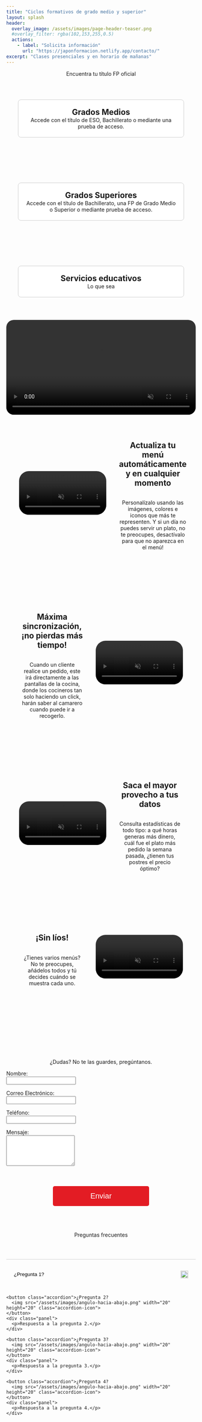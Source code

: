 ```yaml
---
title: "Ciclos formativos de grado medio y superior"
layout: splash
header:
  overlay_image: /assets/images/page-header-teaser.png
  #overlay_filter: rgba(102,153,255,0.5)
  actions:
    - label: "Solicita información"
      url: "https://japonformacion.netlify.app/contacto/"
excerpt: "Clases presenciales y en horario de mañanas"
---
```


<div style="text-align:center;">
  Encuentra tu título FP oficial
</div>

<div class="plans-container">
  <a href="/payment_form/?plan=Gratis" class="plan">
    <h2>Grados Medios</h2>
    <p>Accede con el título de ESO, Bachillerato o mediante una prueba de acceso.</p>
  </a>

  <a href="/payment_form/?plan=Pro" class="plan">
    <h2>Grados Superiores</h2>
    <p>Accede con el título de Bachillerato, una FP de Grado Medio o Superior o mediante prueba de acceso.</p>
  </a>

  <a href="/payment_form/?plan=Premium" class="plan">
    <h2>Servicios educativos</h2>
    <p>Lo que sea</p>
  </a>
</div>

<div class="video-container">
  <video autoplay loop muted style="border-radius: 20px; width: 100%; height: auto;">
    <source src="/assets/videos/your-video.mp4" type="video/mp4">
  </video>
</div>

<div class="features-container">
  <div class="feature">
    <video autoplay loop muted class="feature-video">
      <source src="/assets/videos/your-video.mp4" type="video/mp4">
    </video>
    <div class="feature-content">
      <h2>Actualiza tu menú automáticamente y en cualquier momento</h2>
      <p>Personalízalo usando las imágenes, colores e iconos que más te representen. Y si un día no puedes servir un plato, no te preocupes, desactívalo para que no aparezca en el menú!</p>
    </div>
  </div>

  <div class="feature">
    <div class="feature-content">
      <h2>Máxima sincronización, ¡no pierdas más tiempo!</h2>
      <p>Cuando un cliente realice un pedido, este irá directamente a las pantallas de la cocina, donde los cocineros tan solo haciendo un click, harán saber al camarero cuando puede ir a recogerlo.</p>
    </div>
    <video autoplay loop muted class="feature-video">
      <source src="/assets/videos/your-video.mp4" type="video/mp4">
    </video>
  </div>

  <div class="feature">
    <video autoplay loop muted class="feature-video">
      <source src="/assets/videos/your-video.mp4" type="video/mp4">
    </video>
    <div class="feature-content">
      <h2>Saca el mayor provecho a tus datos</h2>
      <p>Consulta estadísticas de todo tipo: a qué horas generas más dinero, cuál fue el plato más pedido la semana pasada, ¿tienen tus postres el precio óptimo?</p>
    </div>
  </div>

  <div class="feature">
    <div class="feature-content">
      <h2>¡Sin líos!</h2>
      <p>¿Tienes varios menús? No te preocupes, añádelos todos y tú decides cuándo se muestra cada uno.</p>
    </div>
    <video autoplay loop muted class="feature-video">
      <source src="/assets/videos/your-video.mp4" type="video/mp4">
    </video>
  </div>
</div>

<div style="text-align:center; margin-top:7em">
  ¿Dudas? No te las guardes, pregúntanos.
</div>

<form name="contact" action="/_pages/success.html" method="POST" data-netlify="true" class="contact-form">
  <input type="hidden" name="subject" id="subject" value="Mensaje de (nombre)" />
  
  <p>
    <label for="name">Nombre:</label><br />
    <input type="text" id="name" name="name" required />
  </p>
  
  <p>
    <label for="email">Correo Electrónico:</label><br />
    <input type="email" id="email" name="email" required />
  </p>
  
  <p>
    <label for="phone">Teléfono:</label><br />
    <input type="tel" id="phone" name="phone" required />
  </p>
  
  <p>
    <label for="message">Mensaje:</label><br />
    <textarea id="message" name="message" rows="5" required></textarea>
  </p>
  
  <p style="text-align: center;">
    <button type="submit" class="submit-button">Enviar</button>
  </p>
</form>

<script>
  document.querySelector('form').addEventListener('submit', function(event) {
    var name = document.getElementById('name').value;
    var phone = document.getElementById('phone').value;
    var subjectField = document.getElementById('subject');
    subjectField.value = `Mensaje de ${name} - Teléfono: ${phone}`;
  });
</script>

<div style="text-align:center; margin: 2em;">
  Preguntas frecuentes
</div>

<div class="faq-container">
  <div id="faq" class="faq">
    <button class="accordion">¿Pregunta 1?
      <img src="/assets/images/angulo-hacia-abajo.png" width="20" height="20" class="accordion-icon">
    </button>
    <div class="panel">
      <p>Respuesta a la pregunta 1.</p>
    </div>

    <button class="accordion">¿Pregunta 2?
      <img src="/assets/images/angulo-hacia-abajo.png" width="20" height="20" class="accordion-icon">
    </button>
    <div class="panel">
      <p>Respuesta a la pregunta 2.</p>
    </div>

    <button class="accordion">¿Pregunta 3?
      <img src="/assets/images/angulo-hacia-abajo.png" width="20" height="20" class="accordion-icon">
    </button>
    <div class="panel">
      <p>Respuesta a la pregunta 3.</p>
    </div>

    <button class="accordion">¿Pregunta 4?
      <img src="/assets/images/angulo-hacia-abajo.png" width="20" height="20" class="accordion-icon">
    </button>
    <div class="panel">
      <p>Respuesta a la pregunta 4.</p>
    </div>
  </div>
</div>

<style>
.plans-container {
  display: flex;
  justify-content: center;
  flex-wrap: wrap;
}

.plan {
  width: 400px;
  padding: 20px;
  border: 1px solid #ccc;
  border-radius: 8px;
  background: white;
  text-align: center;
  margin: 60px 12px;
  text-decoration: none;
  color: inherit;
  transition: background-color 0.3s ease, box-shadow 0.3s ease;
}

.plan:hover {
  background-color: #f0f0f0;
  box-shadow: 0 4px 8px rgba(0, 0, 0, 0.2);
  text-decoration: none;
}

.plan h2, .plan p {
  margin: 0;
  color: inherit;
}

.video-container {
  margin: 0 auto;
  text-align: center;
}

.features-container {
  display: flex;
  flex-direction: column;
  align-items: center;
}

.feature {
  display: flex;
  align-items: center;
  padding: 20px;
  margin-bottom: 40px;
}

.feature-content {
  display: flex;
  flex-direction: column;
  padding: 20px;
  text-align: center;
}

.feature-video {
  border-radius: 40px;
  width: 50%;
  height: auto;
  padding: 1em;
}

.contact-form {
  max-width: 600px;
  margin: 0 auto;
  text-align: left;
}

.faq-container {
  width: 100%;
  max-width: 41rem;
  margin: 4em auto;
  text-align: left;
}

.accordion {
  width: 100%;
  padding: 20px;
  text-align: left;
  border: none;
  cursor: pointer;
  line-height: 40px;
  background-color: transparent;
  color: black;
  outline: none;
  display: flex;
  justify-content: space-between;
  align-items: center;
  border-top: 1px solid #ccc;
}

.accordion-icon {
  transition: transform 0.3s ease;
}

.accordion-icon.rotated {
  transform: rotate(180deg);
}

.panel {
  padding: 0 18px;
  height: 0;
  overflow: hidden;
  transition: height 0.3s ease;
}

.panel.open {
  height: auto;
}

.plan-button {
  background-color: #e31c24;
  color: white;
  border: none;
  padding: 15px 100px;
  margin: 40px;
  text-align: center;
  font-size: 20px;
  border-radius: 5px;
  cursor: pointer;
}

.plan-button:hover {
  background-color: #9b1b20;
}

.submit-button {
  background-color: #e31c24;
  color: white;
  border: none;
  padding: 15px 100px;
  margin: 40px;
  text-align: center;
  font-size: 20px;
  border-radius: 5px;
  cursor: pointer;
}

.submit-button:hover {
  background-color: #9b1b20;
}
</style>

<script>
  var accordions = document.querySelectorAll(".accordion");

  accordions.forEach(function(accordion) {
    accordion.addEventListener("click", function() {
      this.classList.toggle("active");
      var icon = this.querySelector(".accordion-icon");
      icon.classList.toggle("rotated");

      var panel = this.nextElementSibling;
      if (panel.style.height) {
        panel.style.height = null;
      } else {
        panel.style.height = panel.scrollHeight + "px";
      }
    });
  });
</script>
